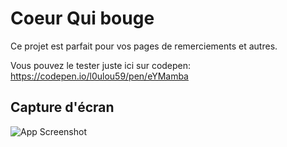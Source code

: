 # Coeur Qui bouge
Ce projet est parfait pour vos pages de remerciements et autres.

Vous pouvez le tester juste ici sur codepen: https://codepen.io/l0ulou59/pen/eYMamba
## Capture d'écran

![App Screenshot](https://via.placeholder.com/468x300?text=App+Screenshot+Here)
